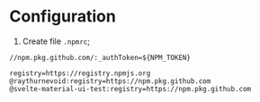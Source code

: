 # Configuration

1. Create file `.npmrc`;

```
//npm.pkg.github.com/:_authToken=${NPM_TOKEN}

registry=https://registry.npmjs.org
@raythurnevoid:registry=https://npm.pkg.github.com
@svelte-material-ui-test:registry=https://npm.pkg.github.com
```
